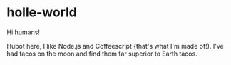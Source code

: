 # holle-world

Hi humans!

Hubot here, I like Node.js and Coffeescript {that's what I'm made of!).
I've had tacos on the moon and find them far superior to Earth tacos.
